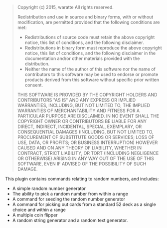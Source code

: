 >Copyright (c) 2015, waratte
>All rights reserved.
>
>Redistribution and use in source and binary forms, with or without
>modification, are permitted provided that the following conditions are met:
>
>  * Redistributions of source code must retain the above copyright notice,
>    this list of conditions, and the following disclaimer.
>  * Redistributions in binary form must reproduce the above copyright notice,
>    this list of conditions, and the following disclaimer in the
>    documentation and/or other materials provided with the distribution.
>  * Neither the name of the author of this software nor the name of
>    contributors to this software may be used to endorse or promote products
>    derived from this software without specific prior written consent.
>
>THIS SOFTWARE IS PROVIDED BY THE COPYRIGHT HOLDERS AND CONTRIBUTORS "AS IS"
>AND ANY EXPRESS OR IMPLIED WARRANTIES, INCLUDING, BUT NOT LIMITED TO, THE
>IMPLIED WARRANTIES OF MERCHANTABILITY AND FITNESS FOR A PARTICULAR PURPOSE
>ARE DISCLAIMED.  IN NO EVENT SHALL THE COPYRIGHT OWNER OR CONTRIBUTORS BE
>LIABLE FOR ANY DIRECT, INDIRECT, INCIDENTAL, SPECIAL, EXEMPLARY, OR
>CONSEQUENTIAL DAMAGES (INCLUDING, BUT NOT LIMITED TO, PROCUREMENT OF
>SUBSTITUTE GOODS OR SERVICES; LOSS OF USE, DATA, OR PROFITS; OR BUSINESS
>INTERRUPTION) HOWEVER CAUSED AND ON ANY THEORY OF LIABILITY, WHETHER IN
>CONTRACT, STRICT LIABILITY, OR TORT (INCLUDING NEGLIGENCE OR OTHERWISE)
>ARISING IN ANY WAY OUT OF THE USE OF THIS SOFTWARE, EVEN IF ADVISED OF THE
>POSSIBILITY OF SUCH DAMAGE.


This plugin contains commands relating to random numbers, and includes: 

- A simple random number generator
- The ability to pick a random number from within a range 
- A command for seeding the random number generator 
- A command for picking out cards from a standard 52 deck as a single choice and within a range
- A multiple coin flipper
- A random string generator and a random text generator.
